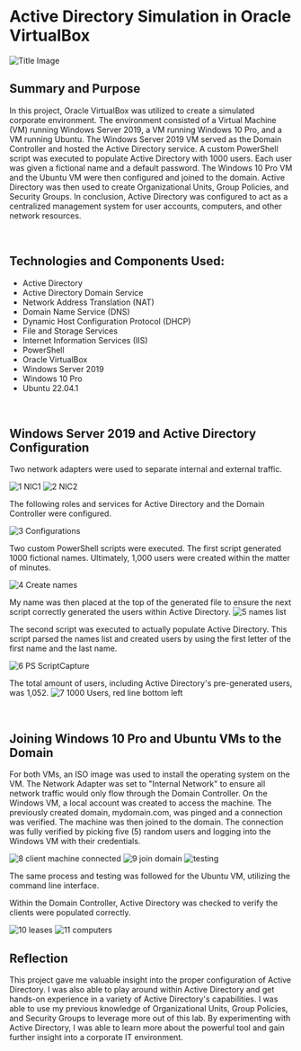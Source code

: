 # Active Directory Simulation in Oracle VirtualBox
![Title Image](https://github.com/TylerDeaver/ActiveDirectory/assets/149614301/0f273490-2d38-49e3-a2cb-39faf0a4abe1)


## Summary and Purpose

In this project, Oracle VirtualBox was utilized to create a simulated corporate environment. The environment consisted of a Virtual Machine (VM) running Windows Server 2019, a VM running Windows 10 Pro, and a VM running Ubuntu. The Windows Server 2019 VM served as the Domain Controller and hosted the Active Directory service. A custom PowerShell script was executed to populate Active Directory with 1000 users. Each user was given a fictional name and a default password. The Windows 10 Pro VM and the Ubuntu VM were then configured and joined to the domain. Active Directory was then used to create Organizational Units, Group Policies, and Security Groups. In conclusion, Active Directory was configured to act as a centralized management system for user accounts, computers, and other network resources.

<br />

## Technologies and Components Used:

- Active Directory
- Active Directory Domain Service
- Network Address Translation (NAT)
- Domain Name Service (DNS)
- Dynamic Host Configuration Protocol (DHCP)
- File and Storage Services
- Internet Information Services (IIS)
- PowerShell
- Oracle VirtualBox
- Windows Server 2019
- Windows 10 Pro
- Ubuntu 22.04.1

<br />

## Windows Server 2019 and Active Directory Configuration

Two network adapters were used to separate internal and external traffic.

![1 NIC1](https://github.com/TylerDeaver/ActiveDirectory/assets/149614301/f0198477-427b-4784-9031-824a7652671c)
![2 NIC2](https://github.com/TylerDeaver/ActiveDirectory/assets/149614301/9fb626b2-f6e4-410f-b32b-e57aed6e9fd2)


The following roles and services for Active Directory and the Domain Controller were configured.

![3 Configurations](https://github.com/TylerDeaver/ActiveDirectory/assets/149614301/25d70bde-a64a-4de3-bf8d-4ade4bd69542)


Two custom PowerShell scripts were executed. The first script generated 1000 fictional names.   Ultimately, 1,000 users were created within the matter of minutes. 

![4 Create names](https://github.com/TylerDeaver/ActiveDirectory/assets/149614301/e98c7950-3434-4db9-b398-260b29231173)

My name was then placed at the top of the generated file to ensure the next script correctly generated the users within Active Directory.
![5 names list](https://github.com/TylerDeaver/ActiveDirectory/assets/149614301/d29ccd07-18c7-4eb3-878c-1090a457355d)

The second script was executed to actually populate Active Directory. This script parsed the names list and created users by using the first letter of the first name and the last name.

![6 PS ScriptCapture](https://github.com/TylerDeaver/ActiveDirectory/assets/149614301/5825fdc9-1e0b-4871-9784-dcfc2e730c4a)

The total amount of users, including Active Directory's pre-generated users, was 1,052.
![7 1000 Users, red line bottom left](https://github.com/TylerDeaver/ActiveDirectory/assets/149614301/1674806f-4b73-45eb-9800-b1fdde4c5eac)

<br />

## Joining Windows 10 Pro and Ubuntu VMs to the Domain

For both VMs, an ISO image was used to install the operating system on the VM. The Network Adapter was set to "Internal Network" to ensure all network traffic would only flow through the Domain Controller.
On the Windows VM, a local account was created to access the machine. The previously created domain, mydomain.com, was pinged and a connection was verified. The machine was then joined to the domain.
The connection was fully verified by picking five (5) random users and logging into the Windows VM with their credentials. 

![8 client machine connected](https://github.com/TylerDeaver/ActiveDirectory/assets/149614301/a1426043-8177-467e-9794-d3c56e85d5b1)
![9 join domain](https://github.com/TylerDeaver/ActiveDirectory/assets/149614301/205e0dbb-d0af-49f3-861d-085c8851b359)
![testing](https://github.com/TylerDeaver/ActiveDirectory/assets/149614301/f5631d2c-3300-4d89-8a21-b8794c11750e)


The same process and testing was followed for the Ubuntu VM, utilizing the command line interface.

Within the Domain Controller, Active Directory was checked to verify the clients were populated correctly.

![10 leases](https://github.com/TylerDeaver/ActiveDirectory/assets/149614301/277aa65a-637b-4482-98aa-4405970db9c5)
![11 computers](https://github.com/TylerDeaver/ActiveDirectory/assets/149614301/0d9283a2-4639-4755-bd18-85fe4cb88e32)  

## Reflection
This project gave me valuable insight into the proper configuration of Active Directory. I was also able to play around within Active Directory and get hands-on experience in a variety of Active Directory's capabilities. I was able to use my previous knowledge of Organizational Units, Group Policies, and Security Groups to leverage more out of this lab. By experimenting with Active Directory, I was able to learn more about the powerful tool and gain further insight into a corporate IT environment.

<br />
